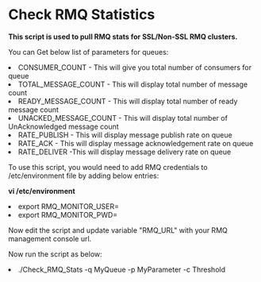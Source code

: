 <h1>Check RMQ Statistics</h1>

<b>This script is used to pull RMQ stats for SSL/Non-SSL RMQ clusters.</b>

<p>You can Get below list of parameters for queues: </p>
<li>CONSUMER_COUNT  -  This will give you total number of consumers for queue </li>
<li>TOTAL_MESSAGE_COUNT - This will display total number of message count </li>
<li>READY_MESSAGE_COUNT - This will display total number of ready message count </li>
<li>UNACKED_MESSAGE_COUNT - This will display total number of UnAcknowledged message count </li>
<li>RATE_PUBLISH - This will display message publish rate on queue </li>
<li>RATE_ACK - This will display message acknowledgement rate on queue </li>
<li>RATE_DELIVER -This will display message delivery rate on queue </li>

<p>To use this script, you would need to add RMQ credentials to /etc/environment file by adding below entries: </p>
<p><strong>vi /etc/environment</strong></p>
<li>export RMQ_MONITOR_USER=<RMQ-USERNAME> </li>
<li>export RMQ_MONITOR_PWD=<RMQ_PASSWORD> </li>

<p>Now edit the script and update variable "RMQ_URL" with your RMQ management console url. </p>

<p>Now run the script as below: </p>
<li>./Check_RMQ_Stats -q MyQueue -p MyParameter -c Threshold </li>
